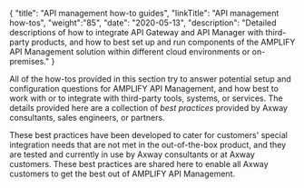{
    "title": "API management how-to guides",
    "linkTitle": "API management how-tos",
    "weight":"85",
    "date": "2020-05-13",
    "description": "Detailed descriptions of how to integrate API Gateway and API Manager with third-party products, and how to best set up and run components of the AMPLIFY API Management solution within different cloud environments or on-premises."
}

All of the how-tos provided in this section try to answer potential setup and configuration questions for AMPLIFY API Management, and how best to work with or to integrate with third-party tools, systems, or services. The details provided here are a collection of _best practices_ provided by Axway consultants, sales engineers, or partners.

These best practices have been developed to cater for customers' special integration needs that are not met in the out-of-the-box product, and they are tested and currently in use by Axway consultants or at Axway customers. These best practices are shared here to enable all Axway customers to get the best out of AMPLIFY API Management.
